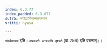 ```yaml
---
index: 6.3.77
index_padded: 6.3.077
sutra: नगोऽप्रणिष्वन्यतरस्याम्
vritti: nyasa

---
```

`गमेर्डप्रत्ययः` इति। `डप्रकरणे अन्यत्रापि दृश्यते` (वा.256) इति वचनात्।।
